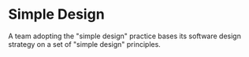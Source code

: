 # Simple Design


A team adopting the "simple design" practice bases its software design
strategy on a set of "simple design" principles.


